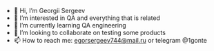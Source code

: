 - 👋 Hi, I’m Georgii Sergeev 
- 👀 I’m interested in QA and everything that is related 
- 🌱 I’m currently learning QA engineering 
- 💞️ I’m looking to collaborate on testing some products 
- 📫 How to reach me: egorsergeev744@mail.ru or telegram @1gonte

<!---
1gonte/1gonte is a ✨ special ✨ repository because its `README.md` (this file) appears on your GitHub profile.
You can click the Preview link to take a look at your changes.
--->
